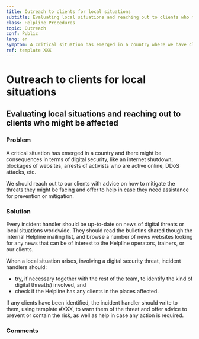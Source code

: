 ```yaml
---
title: Outreach to clients for local situations
subtitle: Evaluating local situations and reaching out to clients who might be affected
class: Helpline Procedures 
topic: Outreach
conf: Public
lang: en
symptom: A critical situation has emerged in a country where we have clients
ref: template XXX
---
```


# Outreach to clients for local situations
## Evaluating local situations and reaching out to clients who might be affected

### Problem

A critical situation has emerged in a country and there might be consequences
in terms of digital security, like an internet shutdown, blockages of websites,
arrests of activists who are active online, DDoS attacks, etc.

We should reach out to our clients with advice on how to mitigate the threats
they might be facing and offer to help in case they need assistance for
prevention or mitigation.


### Solution

Every incident handler should be up-to-date on news of digital threats or
local situations worldwide. They should read the bulletins shared though the
internal Helpline mailing list, and browse a number of news websites looking
for any news that can be of interest to the Helpline operators, trainers, or 
our clients.

When a local situation arises, involving a digital security threat, incident
handlers should:

- try, if necessary together with the rest of the team, to
identify the kind of digital threat(s) involved, and
- check if the Helpline has any clients in the places affected.

If any clients have been identified, the incident handler should write to them,
using template #XXX, to warn them of the threat and offer advice to prevent or contain the risk, as well as help in case any action is required.


### Comments

